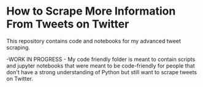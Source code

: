 # How to Scrape More Information From Tweets on Twitter
This repository contains code and notebooks for my advanced tweet scraping.

-WORK IN PROGRESS - My code friendly folder is meant to contain scripts and jupyter notebooks that were meant to be code-friendly for people that don't have a strong understanding of Python but still want to scrape tweets on Twitter.
